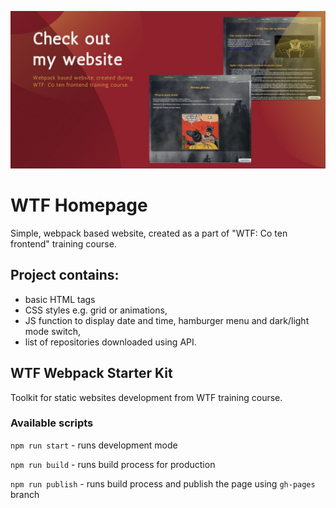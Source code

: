 ![cover](./src/assets/img/cover.jpg)

# WTF Homepage 

Simple, webpack based website, created as a part of "WTF: Co ten frontend" training course.

## Project contains:

* basic HTML tags 
* CSS styles e.g. grid or animations,
* JS function to display date and time, hamburger menu and dark/light mode switch,
* list of repositories downloaded using API.

## WTF Webpack Starter Kit 

Toolkit for static websites development from WTF training course.

### Available scripts

`npm run start` - runs development mode

`npm run build` - runs build process for production

`npm run publish` - runs build process and publish the page using `gh-pages` branch


